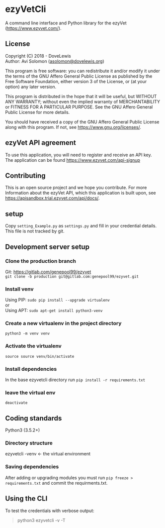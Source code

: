 # ezyVetCli

A command line interface and Python library for the ezyVet
(https://www.ezyvet.com/).

## License
Copyright (C) 2018 - DoveLewis  
Author: Avi Solomon (asolomon@dovelewis.org)

This program is free software: you can redistribute it and/or modify
it under the terms of the GNU Affero General Public License as published
by the Free Software Foundation, either version 3 of the License, or
(at your option) any later version.

This program is distributed in the hope that it will be useful,
but WITHOUT ANY WARRANTY; without even the implied warranty of
MERCHANTABILITY or FITNESS FOR A PARTICULAR PURPOSE.  See the
GNU Affero General Public License for more details.

You should have received a copy of the GNU Affero General Public License
along with this program.  If not, see <https://www.gnu.org/licenses/>.

## ezyVet API agreement
To use this application, you will need to register and receive an API key.  
The application can be found https://www.ezyvet.com/api-signup

## Contributing
This is an open source project and we hope you contribute. For more Information
about the ezyVet API, which this application is built upon, see
https://apisandbox.trial.ezyvet.com/api/docs/.

## setup
Copy `setting_Example.py` as `settings.py` and fill in your credential details.
This file is not tracked by git.

## Development server setup
### Clone the production branch
Git: https://gitlab.com/genepool99/ezyvet  
`git clone -b production git@gitlab.com:genepool99/ezyvet.git`  

### Install venv
Using PIP:
`sudo pip install --upgrade virtualenv`  
or  
Using APT:
`sudo apt-get install python3-venv`  

### Create a new virtualenv in the project directory
`python3 -m venv venv`

### Activate the virtualenv
`source source venv/bin/activate`

### Install dependencies
In the base ezyvetcli directory run
`pip install -r requirements.txt`  

### leave the virtual env
`deactivate`  

## Coding standards
Python3 (3.5.2+)  

### Directory structure
ezyvetcli
  -venv       <- the virtual environment

### Saving dependencies
After adding or upgrading modules you must run `pip freeze > requirements.txt` and commit the requirments.txt.

## Using the CLI
To test the credentials with verbose output:
>python3 ezyvetcli -v -T
